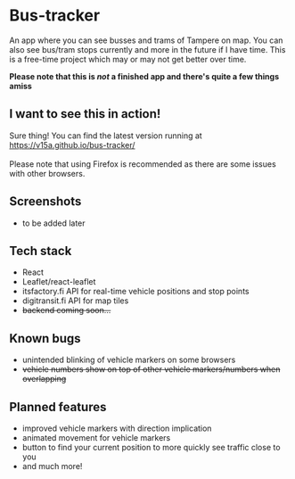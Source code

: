 # Bus-tracker

An app where you can see busses and trams of Tampere on map. You can also see bus/tram stops currently and more in the future if I have time. This is a free-time project which may or may not get better over time.

**Please note that this is _not_ a finished app and there's quite a few things amiss**

## I want to see this in action!

Sure thing! You can find the latest version running at
https://v15a.github.io/bus-tracker/ <br/><br/>
Please note that using Firefox is recommended as there are some issues with other browsers.<br/>

## Screenshots

- to be added later

## Tech stack

- React
- Leaflet/react-leaflet
- itsfactory.fi API for real-time vehicle positions and stop points
- digitransit.fi API for map tiles
- ~~backend coming soon...~~

## Known bugs

- unintended blinking of vehicle markers on some browsers
- ~~vehicle numbers show on top of other vehicle markers/numbers when overlapping~~

## Planned features

- improved vehicle markers with direction implication
- animated movement for vehicle markers
- button to find your current position to more quickly see traffic close to you
- and much more!
